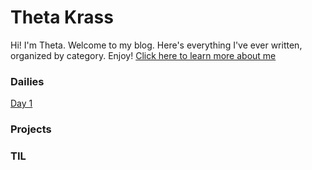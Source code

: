 # Theta Krass

Hi! I'm Theta. Welcome to my blog. Here's everything I've ever written, organized by category. Enjoy! [Click here to learn more about me](/about)

### Dailies

[Day 1](/blog/2025/04/08)

### Projects

### TIL
